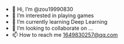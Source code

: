 - 👋 Hi, I’m @zou19990830
- 👀 I’m interested in playing games
- 🌱 I’m currently learning Deep Learning
- 💞️ I’m looking to collaborate on ...
- 📫 How to reach me 1649830257@qq.com

<!---
zou19990830/zou19990830 is a ✨ special ✨ repository because its `README.md` (this file) appears on your GitHub profile.
You can click the Preview link to take a look at your changes.
--->
